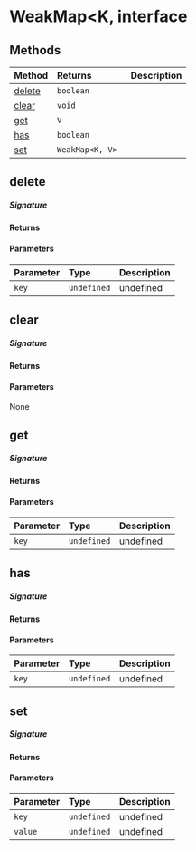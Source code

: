 # WeakMap<K, interface








## Methods

| Method	   |  Returns	| Description|
|:-------------|:-------|:-----------|
|[delete](#delete)      | `boolean `|  |
|[clear](#clear)      | `void `|  |
|[get](#get)      | `V `|  |
|[has](#has)      | `boolean `|  |
|[set](#set)      | `WeakMap<K, V> `|  |



## delete



##### Signature

#### Returns

#### Parameters


| Parameter	   | Type    | Description |
|:-------------|:---------------|:------------|
| `key`    | `undefined` | undefined |


## clear



##### Signature

#### Returns

#### Parameters
None


## get



##### Signature

#### Returns

#### Parameters


| Parameter	   | Type    | Description |
|:-------------|:---------------|:------------|
| `key`    | `undefined` | undefined |


## has



##### Signature

#### Returns

#### Parameters


| Parameter	   | Type    | Description |
|:-------------|:---------------|:------------|
| `key`    | `undefined` | undefined |


## set



##### Signature

#### Returns

#### Parameters


| Parameter	   | Type    | Description |
|:-------------|:---------------|:------------|
| `key`    | `undefined` | undefined |
| `value`    | `undefined` | undefined |

